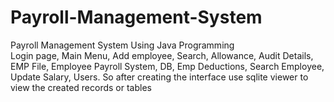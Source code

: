 # Payroll-Management-System
Payroll Management System Using Java Programming  
Login page,
Main Menu,
Add employee,
Search,
Allowance,
Audit Details,
EMP File,
Employee Payroll System,
DB,
Emp Deductions,
Search Employee,
Update Salary,
Users.
So after creating the interface use sqlite viewer to view the created records or tables
